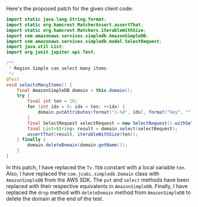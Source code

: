 Here's the proposed patch for the given client code:

```java
import static java.lang.String.format;
import static org.hamcrest.MatcherAssert.assertThat;
import static org.hamcrest.Matchers.iterableWithSize;
import com.amazonaws.services.simpledb.AmazonSimpleDB;
import com.amazonaws.services.simpledb.model.SelectRequest;
import java.util.List;
import org.junit.jupiter.api.Test;

/**
 * Region.Simple can select many items.
 */
@Test
void selectsManyItems() {
    final AmazonSimpleDB domain = this.domain();
    try {
        final int ten = 10;
        for (int idx = 0; idx < ten; ++idx) {
            domain.putAttributes(format("i-%d", idx), format("hey", ""));
        }
        final SelectRequest selectRequest = new SelectRequest().withSelectExpression(format("SELECT * FROM `%s`", domain.getName())).withConsistentRead(true);
        final List<String> result = domain.select(selectRequest);
        assertThat(result, iterableWithSize(ten));
    } finally {
        domain.deleteDomain(domain.getName());
    }
}
```

In this patch, I have replaced the `Tv.TEN` constant with a local variable `ten`. Also, I have replaced the `com.jcabi.simpledb.Domain` class with `AmazonSimpleDB` from the AWS SDK. The `put` and `select` methods have been replaced with their respective equivalents in `AmazonSimpleDB`. Finally, I have replaced the `drop` method with `deleteDomain` method from `AmazonSimpleDB` to delete the domain at the end of the test.